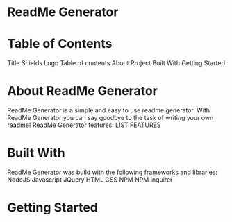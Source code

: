 # ReadMe Generator
<!-- project shields -->

<!-- project logo -->

<!-- toc -->
# Table of Contents
Title
Shields
Logo
Table of contents
About Project
Built With
Getting Started

<!-- aboout project -->
# About ReadMe Generator
ReadMe Generator is a simple and easy to use readme generator. With ReadMe Generator you can say goodbye to the task of writing your own readme!
ReadMe Generator features:
    LIST FEATURES

<!-- built with -->
# Built With
ReadMe Generator was build with the following frameworks and libraries:
NodeJS
Javascript
JQuery
HTML
CSS
NPM
NPM Inquirer

<!-- getting started -->
# Getting Started